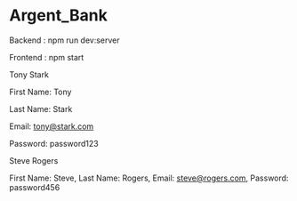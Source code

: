 # Argent_Bank


Backend : 
npm run dev:server

Frontend : 
npm start


Tony Stark

First Name: Tony

Last Name: Stark

Email: tony@stark.com

Password: password123



Steve Rogers

First Name: Steve,
Last Name: Rogers,
Email: steve@rogers.com,
Password: password456
